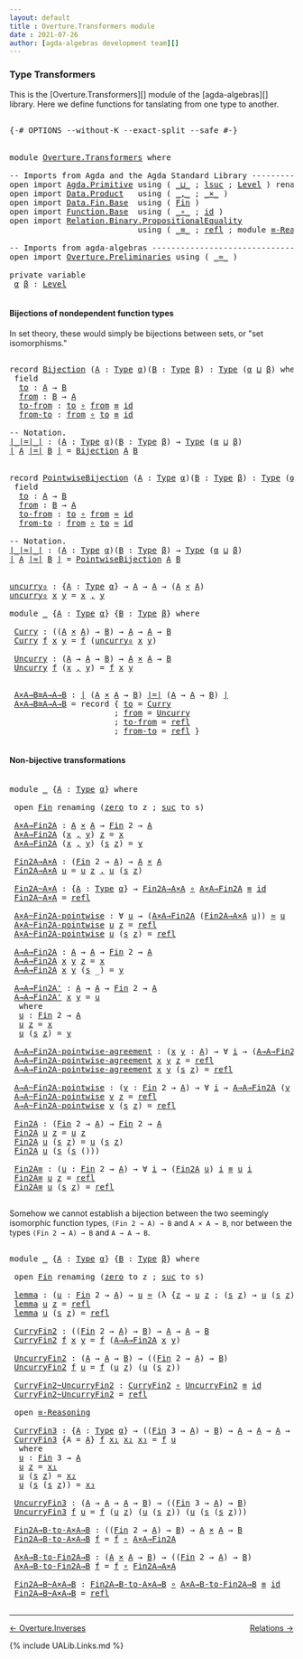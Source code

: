 ```yaml
---
layout: default
title : Overture.Transformers module
date : 2021-07-26
author: [agda-algebras development team][]
---
```


### <a id="type-transformers">Type Transformers</a>

This is the [Overture.Transformers][] module of the [agda-algebras][] library.  Here we define functions for tanslating from one type to another.

<pre class="Agda">

<a id="338" class="Symbol">{-#</a> <a id="342" class="Keyword">OPTIONS</a> <a id="350" class="Pragma">--without-K</a> <a id="362" class="Pragma">--exact-split</a> <a id="376" class="Pragma">--safe</a> <a id="383" class="Symbol">#-}</a>


<a id="389" class="Keyword">module</a> <a id="396" href="Overture.Transformers.html" class="Module">Overture.Transformers</a> <a id="418" class="Keyword">where</a>

<a id="425" class="Comment">-- Imports from Agda and the Agda Standard Library ---------------------------------</a>
<a id="510" class="Keyword">open</a> <a id="515" class="Keyword">import</a> <a id="522" href="Agda.Primitive.html" class="Module">Agda.Primitive</a> <a id="537" class="Keyword">using</a> <a id="543" class="Symbol">(</a> <a id="545" href="Agda.Primitive.html#810" class="Primitive Operator">_⊔_</a> <a id="549" class="Symbol">;</a> <a id="551" href="Agda.Primitive.html#780" class="Primitive">lsuc</a> <a id="556" class="Symbol">;</a> <a id="558" href="Agda.Primitive.html#597" class="Postulate">Level</a> <a id="564" class="Symbol">)</a> <a id="566" class="Keyword">renaming</a> <a id="575" class="Symbol">(</a> <a id="577" href="Agda.Primitive.html#326" class="Primitive">Set</a> <a id="581" class="Symbol">to</a> <a id="584" class="Primitive">Type</a> <a id="589" class="Symbol">)</a>
<a id="591" class="Keyword">open</a> <a id="596" class="Keyword">import</a> <a id="603" href="Data.Product.html" class="Module">Data.Product</a>   <a id="618" class="Keyword">using</a> <a id="624" class="Symbol">(</a> <a id="626" href="Agda.Builtin.Sigma.html#236" class="InductiveConstructor Operator">_,_</a> <a id="630" class="Symbol">;</a> <a id="632" href="Data.Product.html#1167" class="Function Operator">_×_</a> <a id="636" class="Symbol">)</a>
<a id="638" class="Keyword">open</a> <a id="643" class="Keyword">import</a> <a id="650" href="Data.Fin.Base.html" class="Module">Data.Fin.Base</a>  <a id="665" class="Keyword">using</a> <a id="671" class="Symbol">(</a> <a id="673" href="Data.Fin.Base.html#1126" class="Datatype">Fin</a> <a id="677" class="Symbol">)</a>
<a id="679" class="Keyword">open</a> <a id="684" class="Keyword">import</a> <a id="691" href="Function.Base.html" class="Module">Function.Base</a>  <a id="706" class="Keyword">using</a> <a id="712" class="Symbol">(</a> <a id="714" href="Function.Base.html#1031" class="Function Operator">_∘_</a> <a id="718" class="Symbol">;</a> <a id="720" href="Function.Base.html#615" class="Function">id</a> <a id="723" class="Symbol">)</a>
<a id="725" class="Keyword">open</a> <a id="730" class="Keyword">import</a> <a id="737" href="Relation.Binary.PropositionalEquality.html" class="Module">Relation.Binary.PropositionalEquality</a>
                           <a id="802" class="Keyword">using</a> <a id="808" class="Symbol">(</a> <a id="810" href="Agda.Builtin.Equality.html#151" class="Datatype Operator">_≡_</a> <a id="814" class="Symbol">;</a> <a id="816" href="Agda.Builtin.Equality.html#208" class="InductiveConstructor">refl</a> <a id="821" class="Symbol">;</a> <a id="823" class="Keyword">module</a> <a id="830" href="Relation.Binary.PropositionalEquality.Core.html#2708" class="Module">≡-Reasoning</a> <a id="842" class="Symbol">)</a>

<a id="845" class="Comment">-- Imports from agda-algebras ------------------------------------------------------</a>
<a id="930" class="Keyword">open</a> <a id="935" class="Keyword">import</a> <a id="942" href="Overture.Preliminaries.html" class="Module">Overture.Preliminaries</a> <a id="965" class="Keyword">using</a> <a id="971" class="Symbol">(</a> <a id="973" href="Overture.Preliminaries.html#9315" class="Function Operator">_≈_</a> <a id="977" class="Symbol">)</a>

<a id="980" class="Keyword">private</a> <a id="988" class="Keyword">variable</a>
 <a id="998" href="Overture.Transformers.html#998" class="Generalizable">α</a> <a id="1000" href="Overture.Transformers.html#1000" class="Generalizable">β</a> <a id="1002" class="Symbol">:</a> <a id="1004" href="Agda.Primitive.html#597" class="Postulate">Level</a>

</pre>

#### <a id="bijections-of-nondependent-function-types">Bijections of nondependent function types</a>

In set theory, these would simply be bijections between sets, or "set isomorphisms."

<pre class="Agda">

<a id="1225" class="Keyword">record</a> <a id="Bijection"></a><a id="1232" href="Overture.Transformers.html#1232" class="Record">Bijection</a> <a id="1242" class="Symbol">(</a><a id="1243" href="Overture.Transformers.html#1243" class="Bound">A</a> <a id="1245" class="Symbol">:</a> <a id="1247" href="Overture.Transformers.html#584" class="Primitive">Type</a> <a id="1252" href="Overture.Transformers.html#998" class="Generalizable">α</a><a id="1253" class="Symbol">)(</a><a id="1255" href="Overture.Transformers.html#1255" class="Bound">B</a> <a id="1257" class="Symbol">:</a> <a id="1259" href="Overture.Transformers.html#584" class="Primitive">Type</a> <a id="1264" href="Overture.Transformers.html#1000" class="Generalizable">β</a><a id="1265" class="Symbol">)</a> <a id="1267" class="Symbol">:</a> <a id="1269" href="Overture.Transformers.html#584" class="Primitive">Type</a> <a id="1274" class="Symbol">(</a><a id="1275" href="Overture.Transformers.html#1252" class="Bound">α</a> <a id="1277" href="Agda.Primitive.html#810" class="Primitive Operator">⊔</a> <a id="1279" href="Overture.Transformers.html#1264" class="Bound">β</a><a id="1280" class="Symbol">)</a> <a id="1282" class="Keyword">where</a>
 <a id="1289" class="Keyword">field</a>
  <a id="Bijection.to"></a><a id="1297" href="Overture.Transformers.html#1297" class="Field">to</a> <a id="1300" class="Symbol">:</a> <a id="1302" href="Overture.Transformers.html#1243" class="Bound">A</a> <a id="1304" class="Symbol">→</a> <a id="1306" href="Overture.Transformers.html#1255" class="Bound">B</a>
  <a id="Bijection.from"></a><a id="1310" href="Overture.Transformers.html#1310" class="Field">from</a> <a id="1315" class="Symbol">:</a> <a id="1317" href="Overture.Transformers.html#1255" class="Bound">B</a> <a id="1319" class="Symbol">→</a> <a id="1321" href="Overture.Transformers.html#1243" class="Bound">A</a>
  <a id="Bijection.to-from"></a><a id="1325" href="Overture.Transformers.html#1325" class="Field">to-from</a> <a id="1333" class="Symbol">:</a> <a id="1335" href="Overture.Transformers.html#1297" class="Field">to</a> <a id="1338" href="Function.Base.html#1031" class="Function Operator">∘</a> <a id="1340" href="Overture.Transformers.html#1310" class="Field">from</a> <a id="1345" href="Agda.Builtin.Equality.html#151" class="Datatype Operator">≡</a> <a id="1347" href="Function.Base.html#615" class="Function">id</a>
  <a id="Bijection.from-to"></a><a id="1352" href="Overture.Transformers.html#1352" class="Field">from-to</a> <a id="1360" class="Symbol">:</a> <a id="1362" href="Overture.Transformers.html#1310" class="Field">from</a> <a id="1367" href="Function.Base.html#1031" class="Function Operator">∘</a> <a id="1369" href="Overture.Transformers.html#1297" class="Field">to</a> <a id="1372" href="Agda.Builtin.Equality.html#151" class="Datatype Operator">≡</a> <a id="1374" href="Function.Base.html#615" class="Function">id</a>

<a id="1378" class="Comment">-- Notation.</a>
<a id="∣_∣=∣_∣"></a><a id="1391" href="Overture.Transformers.html#1391" class="Function Operator">∣_∣=∣_∣</a> <a id="1399" class="Symbol">:</a> <a id="1401" class="Symbol">(</a><a id="1402" href="Overture.Transformers.html#1402" class="Bound">A</a> <a id="1404" class="Symbol">:</a> <a id="1406" href="Overture.Transformers.html#584" class="Primitive">Type</a> <a id="1411" href="Overture.Transformers.html#998" class="Generalizable">α</a><a id="1412" class="Symbol">)(</a><a id="1414" href="Overture.Transformers.html#1414" class="Bound">B</a> <a id="1416" class="Symbol">:</a> <a id="1418" href="Overture.Transformers.html#584" class="Primitive">Type</a> <a id="1423" href="Overture.Transformers.html#1000" class="Generalizable">β</a><a id="1424" class="Symbol">)</a> <a id="1426" class="Symbol">→</a> <a id="1428" href="Overture.Transformers.html#584" class="Primitive">Type</a> <a id="1433" class="Symbol">(</a><a id="1434" href="Overture.Transformers.html#998" class="Generalizable">α</a> <a id="1436" href="Agda.Primitive.html#810" class="Primitive Operator">⊔</a> <a id="1438" href="Overture.Transformers.html#1000" class="Generalizable">β</a><a id="1439" class="Symbol">)</a>
<a id="1441" href="Overture.Transformers.html#1391" class="Function Operator">∣</a> <a id="1443" href="Overture.Transformers.html#1443" class="Bound">A</a> <a id="1445" href="Overture.Transformers.html#1391" class="Function Operator">∣=∣</a> <a id="1449" href="Overture.Transformers.html#1449" class="Bound">B</a> <a id="1451" href="Overture.Transformers.html#1391" class="Function Operator">∣</a> <a id="1453" class="Symbol">=</a> <a id="1455" href="Overture.Transformers.html#1232" class="Record">Bijection</a> <a id="1465" href="Overture.Transformers.html#1443" class="Bound">A</a> <a id="1467" href="Overture.Transformers.html#1449" class="Bound">B</a>


<a id="1471" class="Keyword">record</a> <a id="PointwiseBijection"></a><a id="1478" href="Overture.Transformers.html#1478" class="Record">PointwiseBijection</a> <a id="1497" class="Symbol">(</a><a id="1498" href="Overture.Transformers.html#1498" class="Bound">A</a> <a id="1500" class="Symbol">:</a> <a id="1502" href="Overture.Transformers.html#584" class="Primitive">Type</a> <a id="1507" href="Overture.Transformers.html#998" class="Generalizable">α</a><a id="1508" class="Symbol">)(</a><a id="1510" href="Overture.Transformers.html#1510" class="Bound">B</a> <a id="1512" class="Symbol">:</a> <a id="1514" href="Overture.Transformers.html#584" class="Primitive">Type</a> <a id="1519" href="Overture.Transformers.html#1000" class="Generalizable">β</a><a id="1520" class="Symbol">)</a> <a id="1522" class="Symbol">:</a> <a id="1524" href="Overture.Transformers.html#584" class="Primitive">Type</a> <a id="1529" class="Symbol">(</a><a id="1530" href="Overture.Transformers.html#1507" class="Bound">α</a> <a id="1532" href="Agda.Primitive.html#810" class="Primitive Operator">⊔</a> <a id="1534" href="Overture.Transformers.html#1519" class="Bound">β</a><a id="1535" class="Symbol">)</a> <a id="1537" class="Keyword">where</a>
 <a id="1544" class="Keyword">field</a>
  <a id="PointwiseBijection.to"></a><a id="1552" href="Overture.Transformers.html#1552" class="Field">to</a> <a id="1555" class="Symbol">:</a> <a id="1557" href="Overture.Transformers.html#1498" class="Bound">A</a> <a id="1559" class="Symbol">→</a> <a id="1561" href="Overture.Transformers.html#1510" class="Bound">B</a>
  <a id="PointwiseBijection.from"></a><a id="1565" href="Overture.Transformers.html#1565" class="Field">from</a> <a id="1570" class="Symbol">:</a> <a id="1572" href="Overture.Transformers.html#1510" class="Bound">B</a> <a id="1574" class="Symbol">→</a> <a id="1576" href="Overture.Transformers.html#1498" class="Bound">A</a>
  <a id="PointwiseBijection.to-from"></a><a id="1580" href="Overture.Transformers.html#1580" class="Field">to-from</a> <a id="1588" class="Symbol">:</a> <a id="1590" href="Overture.Transformers.html#1552" class="Field">to</a> <a id="1593" href="Function.Base.html#1031" class="Function Operator">∘</a> <a id="1595" href="Overture.Transformers.html#1565" class="Field">from</a> <a id="1600" href="Overture.Preliminaries.html#9315" class="Function Operator">≈</a> <a id="1602" href="Function.Base.html#615" class="Function">id</a>
  <a id="PointwiseBijection.from-to"></a><a id="1607" href="Overture.Transformers.html#1607" class="Field">from-to</a> <a id="1615" class="Symbol">:</a> <a id="1617" href="Overture.Transformers.html#1565" class="Field">from</a> <a id="1622" href="Function.Base.html#1031" class="Function Operator">∘</a> <a id="1624" href="Overture.Transformers.html#1552" class="Field">to</a> <a id="1627" href="Overture.Preliminaries.html#9315" class="Function Operator">≈</a> <a id="1629" href="Function.Base.html#615" class="Function">id</a>

<a id="1633" class="Comment">-- Notation.</a>
<a id="∣_∣≈∣_∣"></a><a id="1646" href="Overture.Transformers.html#1646" class="Function Operator">∣_∣≈∣_∣</a> <a id="1654" class="Symbol">:</a> <a id="1656" class="Symbol">(</a><a id="1657" href="Overture.Transformers.html#1657" class="Bound">A</a> <a id="1659" class="Symbol">:</a> <a id="1661" href="Overture.Transformers.html#584" class="Primitive">Type</a> <a id="1666" href="Overture.Transformers.html#998" class="Generalizable">α</a><a id="1667" class="Symbol">)(</a><a id="1669" href="Overture.Transformers.html#1669" class="Bound">B</a> <a id="1671" class="Symbol">:</a> <a id="1673" href="Overture.Transformers.html#584" class="Primitive">Type</a> <a id="1678" href="Overture.Transformers.html#1000" class="Generalizable">β</a><a id="1679" class="Symbol">)</a> <a id="1681" class="Symbol">→</a> <a id="1683" href="Overture.Transformers.html#584" class="Primitive">Type</a> <a id="1688" class="Symbol">(</a><a id="1689" href="Overture.Transformers.html#998" class="Generalizable">α</a> <a id="1691" href="Agda.Primitive.html#810" class="Primitive Operator">⊔</a> <a id="1693" href="Overture.Transformers.html#1000" class="Generalizable">β</a><a id="1694" class="Symbol">)</a>
<a id="1696" href="Overture.Transformers.html#1646" class="Function Operator">∣</a> <a id="1698" href="Overture.Transformers.html#1698" class="Bound">A</a> <a id="1700" href="Overture.Transformers.html#1646" class="Function Operator">∣≈∣</a> <a id="1704" href="Overture.Transformers.html#1704" class="Bound">B</a> <a id="1706" href="Overture.Transformers.html#1646" class="Function Operator">∣</a> <a id="1708" class="Symbol">=</a> <a id="1710" href="Overture.Transformers.html#1478" class="Record">PointwiseBijection</a> <a id="1729" href="Overture.Transformers.html#1698" class="Bound">A</a> <a id="1731" href="Overture.Transformers.html#1704" class="Bound">B</a>


<a id="uncurry₀"></a><a id="1735" href="Overture.Transformers.html#1735" class="Function">uncurry₀</a> <a id="1744" class="Symbol">:</a> <a id="1746" class="Symbol">{</a><a id="1747" href="Overture.Transformers.html#1747" class="Bound">A</a> <a id="1749" class="Symbol">:</a> <a id="1751" href="Overture.Transformers.html#584" class="Primitive">Type</a> <a id="1756" href="Overture.Transformers.html#998" class="Generalizable">α</a><a id="1757" class="Symbol">}</a> <a id="1759" class="Symbol">→</a> <a id="1761" href="Overture.Transformers.html#1747" class="Bound">A</a> <a id="1763" class="Symbol">→</a> <a id="1765" href="Overture.Transformers.html#1747" class="Bound">A</a> <a id="1767" class="Symbol">→</a> <a id="1769" class="Symbol">(</a><a id="1770" href="Overture.Transformers.html#1747" class="Bound">A</a> <a id="1772" href="Data.Product.html#1167" class="Function Operator">×</a> <a id="1774" href="Overture.Transformers.html#1747" class="Bound">A</a><a id="1775" class="Symbol">)</a>
<a id="1777" href="Overture.Transformers.html#1735" class="Function">uncurry₀</a> <a id="1786" href="Overture.Transformers.html#1786" class="Bound">x</a> <a id="1788" href="Overture.Transformers.html#1788" class="Bound">y</a> <a id="1790" class="Symbol">=</a> <a id="1792" href="Overture.Transformers.html#1786" class="Bound">x</a> <a id="1794" href="Agda.Builtin.Sigma.html#236" class="InductiveConstructor Operator">,</a> <a id="1796" href="Overture.Transformers.html#1788" class="Bound">y</a>

<a id="1799" class="Keyword">module</a> <a id="1806" href="Overture.Transformers.html#1806" class="Module">_</a> <a id="1808" class="Symbol">{</a><a id="1809" href="Overture.Transformers.html#1809" class="Bound">A</a> <a id="1811" class="Symbol">:</a> <a id="1813" href="Overture.Transformers.html#584" class="Primitive">Type</a> <a id="1818" href="Overture.Transformers.html#998" class="Generalizable">α</a><a id="1819" class="Symbol">}</a> <a id="1821" class="Symbol">{</a><a id="1822" href="Overture.Transformers.html#1822" class="Bound">B</a> <a id="1824" class="Symbol">:</a> <a id="1826" href="Overture.Transformers.html#584" class="Primitive">Type</a> <a id="1831" href="Overture.Transformers.html#1000" class="Generalizable">β</a><a id="1832" class="Symbol">}</a> <a id="1834" class="Keyword">where</a>

 <a id="1842" href="Overture.Transformers.html#1842" class="Function">Curry</a> <a id="1848" class="Symbol">:</a> <a id="1850" class="Symbol">((</a><a id="1852" href="Overture.Transformers.html#1809" class="Bound">A</a> <a id="1854" href="Data.Product.html#1167" class="Function Operator">×</a> <a id="1856" href="Overture.Transformers.html#1809" class="Bound">A</a><a id="1857" class="Symbol">)</a> <a id="1859" class="Symbol">→</a> <a id="1861" href="Overture.Transformers.html#1822" class="Bound">B</a><a id="1862" class="Symbol">)</a> <a id="1864" class="Symbol">→</a> <a id="1866" href="Overture.Transformers.html#1809" class="Bound">A</a> <a id="1868" class="Symbol">→</a> <a id="1870" href="Overture.Transformers.html#1809" class="Bound">A</a> <a id="1872" class="Symbol">→</a> <a id="1874" href="Overture.Transformers.html#1822" class="Bound">B</a>
 <a id="1877" href="Overture.Transformers.html#1842" class="Function">Curry</a> <a id="1883" href="Overture.Transformers.html#1883" class="Bound">f</a> <a id="1885" href="Overture.Transformers.html#1885" class="Bound">x</a> <a id="1887" href="Overture.Transformers.html#1887" class="Bound">y</a> <a id="1889" class="Symbol">=</a> <a id="1891" href="Overture.Transformers.html#1883" class="Bound">f</a> <a id="1893" class="Symbol">(</a><a id="1894" href="Overture.Transformers.html#1735" class="Function">uncurry₀</a> <a id="1903" href="Overture.Transformers.html#1885" class="Bound">x</a> <a id="1905" href="Overture.Transformers.html#1887" class="Bound">y</a><a id="1906" class="Symbol">)</a>

 <a id="1910" href="Overture.Transformers.html#1910" class="Function">Uncurry</a> <a id="1918" class="Symbol">:</a> <a id="1920" class="Symbol">(</a><a id="1921" href="Overture.Transformers.html#1809" class="Bound">A</a> <a id="1923" class="Symbol">→</a> <a id="1925" href="Overture.Transformers.html#1809" class="Bound">A</a> <a id="1927" class="Symbol">→</a> <a id="1929" href="Overture.Transformers.html#1822" class="Bound">B</a><a id="1930" class="Symbol">)</a> <a id="1932" class="Symbol">→</a> <a id="1934" href="Overture.Transformers.html#1809" class="Bound">A</a> <a id="1936" href="Data.Product.html#1167" class="Function Operator">×</a> <a id="1938" href="Overture.Transformers.html#1809" class="Bound">A</a> <a id="1940" class="Symbol">→</a> <a id="1942" href="Overture.Transformers.html#1822" class="Bound">B</a>
 <a id="1945" href="Overture.Transformers.html#1910" class="Function">Uncurry</a> <a id="1953" href="Overture.Transformers.html#1953" class="Bound">f</a> <a id="1955" class="Symbol">(</a><a id="1956" href="Overture.Transformers.html#1956" class="Bound">x</a> <a id="1958" href="Agda.Builtin.Sigma.html#236" class="InductiveConstructor Operator">,</a> <a id="1960" href="Overture.Transformers.html#1960" class="Bound">y</a><a id="1961" class="Symbol">)</a> <a id="1963" class="Symbol">=</a> <a id="1965" href="Overture.Transformers.html#1953" class="Bound">f</a> <a id="1967" href="Overture.Transformers.html#1956" class="Bound">x</a> <a id="1969" href="Overture.Transformers.html#1960" class="Bound">y</a>


 <a id="1974" href="Overture.Transformers.html#1974" class="Function">A×A→B≅A→A→B</a> <a id="1986" class="Symbol">:</a> <a id="1988" href="Overture.Transformers.html#1391" class="Function Operator">∣</a> <a id="1990" class="Symbol">(</a><a id="1991" href="Overture.Transformers.html#1809" class="Bound">A</a> <a id="1993" href="Data.Product.html#1167" class="Function Operator">×</a> <a id="1995" href="Overture.Transformers.html#1809" class="Bound">A</a> <a id="1997" class="Symbol">→</a> <a id="1999" href="Overture.Transformers.html#1822" class="Bound">B</a><a id="2000" class="Symbol">)</a> <a id="2002" href="Overture.Transformers.html#1391" class="Function Operator">∣=∣</a> <a id="2006" class="Symbol">(</a><a id="2007" href="Overture.Transformers.html#1809" class="Bound">A</a> <a id="2009" class="Symbol">→</a> <a id="2011" href="Overture.Transformers.html#1809" class="Bound">A</a> <a id="2013" class="Symbol">→</a> <a id="2015" href="Overture.Transformers.html#1822" class="Bound">B</a><a id="2016" class="Symbol">)</a> <a id="2018" href="Overture.Transformers.html#1391" class="Function Operator">∣</a>
 <a id="2021" href="Overture.Transformers.html#1974" class="Function">A×A→B≅A→A→B</a> <a id="2033" class="Symbol">=</a> <a id="2035" class="Keyword">record</a> <a id="2042" class="Symbol">{</a> <a id="2044" href="Overture.Transformers.html#1297" class="Field">to</a> <a id="2047" class="Symbol">=</a> <a id="2049" href="Overture.Transformers.html#1842" class="Function">Curry</a>
                      <a id="2077" class="Symbol">;</a> <a id="2079" href="Overture.Transformers.html#1310" class="Field">from</a> <a id="2084" class="Symbol">=</a> <a id="2086" href="Overture.Transformers.html#1910" class="Function">Uncurry</a>
                      <a id="2116" class="Symbol">;</a> <a id="2118" href="Overture.Transformers.html#1325" class="Field">to-from</a> <a id="2126" class="Symbol">=</a> <a id="2128" href="Agda.Builtin.Equality.html#208" class="InductiveConstructor">refl</a>
                      <a id="2155" class="Symbol">;</a> <a id="2157" href="Overture.Transformers.html#1352" class="Field">from-to</a> <a id="2165" class="Symbol">=</a> <a id="2167" href="Agda.Builtin.Equality.html#208" class="InductiveConstructor">refl</a> <a id="2172" class="Symbol">}</a>

</pre>

#### <a id="non-bijective-transformations">Non-bijective transformations</a>

<pre class="Agda">

<a id="2279" class="Keyword">module</a> <a id="2286" href="Overture.Transformers.html#2286" class="Module">_</a> <a id="2288" class="Symbol">{</a><a id="2289" href="Overture.Transformers.html#2289" class="Bound">A</a> <a id="2291" class="Symbol">:</a> <a id="2293" href="Overture.Transformers.html#584" class="Primitive">Type</a> <a id="2298" href="Overture.Transformers.html#998" class="Generalizable">α</a><a id="2299" class="Symbol">}</a> <a id="2301" class="Keyword">where</a>

 <a id="2309" class="Keyword">open</a> <a id="2314" href="Data.Fin.Base.html#1126" class="Module">Fin</a> <a id="2318" class="Keyword">renaming</a> <a id="2327" class="Symbol">(</a><a id="2328" href="Data.Fin.Base.html#1148" class="InductiveConstructor">zero</a> <a id="2333" class="Symbol">to</a> <a id="2336" class="InductiveConstructor">z</a> <a id="2338" class="Symbol">;</a> <a id="2340" href="Data.Fin.Base.html#1179" class="InductiveConstructor">suc</a> <a id="2344" class="Symbol">to</a> <a id="2347" class="InductiveConstructor">s</a><a id="2348" class="Symbol">)</a>

 <a id="2352" href="Overture.Transformers.html#2352" class="Function">A×A→Fin2A</a> <a id="2362" class="Symbol">:</a> <a id="2364" href="Overture.Transformers.html#2289" class="Bound">A</a> <a id="2366" href="Data.Product.html#1167" class="Function Operator">×</a> <a id="2368" href="Overture.Transformers.html#2289" class="Bound">A</a> <a id="2370" class="Symbol">→</a> <a id="2372" href="Data.Fin.Base.html#1126" class="Datatype">Fin</a> <a id="2376" class="Number">2</a> <a id="2378" class="Symbol">→</a> <a id="2380" href="Overture.Transformers.html#2289" class="Bound">A</a>
 <a id="2383" href="Overture.Transformers.html#2352" class="Function">A×A→Fin2A</a> <a id="2393" class="Symbol">(</a><a id="2394" href="Overture.Transformers.html#2394" class="Bound">x</a> <a id="2396" href="Agda.Builtin.Sigma.html#236" class="InductiveConstructor Operator">,</a> <a id="2398" href="Overture.Transformers.html#2398" class="Bound">y</a><a id="2399" class="Symbol">)</a> <a id="2401" href="Overture.Transformers.html#2336" class="InductiveConstructor">z</a> <a id="2403" class="Symbol">=</a> <a id="2405" href="Overture.Transformers.html#2394" class="Bound">x</a>
 <a id="2408" href="Overture.Transformers.html#2352" class="Function">A×A→Fin2A</a> <a id="2418" class="Symbol">(</a><a id="2419" href="Overture.Transformers.html#2419" class="Bound">x</a> <a id="2421" href="Agda.Builtin.Sigma.html#236" class="InductiveConstructor Operator">,</a> <a id="2423" href="Overture.Transformers.html#2423" class="Bound">y</a><a id="2424" class="Symbol">)</a> <a id="2426" class="Symbol">(</a><a id="2427" href="Overture.Transformers.html#2347" class="InductiveConstructor">s</a> <a id="2429" href="Overture.Transformers.html#2336" class="InductiveConstructor">z</a><a id="2430" class="Symbol">)</a> <a id="2432" class="Symbol">=</a> <a id="2434" href="Overture.Transformers.html#2423" class="Bound">y</a>

 <a id="2438" href="Overture.Transformers.html#2438" class="Function">Fin2A→A×A</a> <a id="2448" class="Symbol">:</a> <a id="2450" class="Symbol">(</a><a id="2451" href="Data.Fin.Base.html#1126" class="Datatype">Fin</a> <a id="2455" class="Number">2</a> <a id="2457" class="Symbol">→</a> <a id="2459" href="Overture.Transformers.html#2289" class="Bound">A</a><a id="2460" class="Symbol">)</a> <a id="2462" class="Symbol">→</a> <a id="2464" href="Overture.Transformers.html#2289" class="Bound">A</a> <a id="2466" href="Data.Product.html#1167" class="Function Operator">×</a> <a id="2468" href="Overture.Transformers.html#2289" class="Bound">A</a>
 <a id="2471" href="Overture.Transformers.html#2438" class="Function">Fin2A→A×A</a> <a id="2481" href="Overture.Transformers.html#2481" class="Bound">u</a> <a id="2483" class="Symbol">=</a> <a id="2485" href="Overture.Transformers.html#2481" class="Bound">u</a> <a id="2487" href="Overture.Transformers.html#2336" class="InductiveConstructor">z</a> <a id="2489" href="Agda.Builtin.Sigma.html#236" class="InductiveConstructor Operator">,</a> <a id="2491" href="Overture.Transformers.html#2481" class="Bound">u</a> <a id="2493" class="Symbol">(</a><a id="2494" href="Overture.Transformers.html#2347" class="InductiveConstructor">s</a> <a id="2496" href="Overture.Transformers.html#2336" class="InductiveConstructor">z</a><a id="2497" class="Symbol">)</a>

 <a id="2501" href="Overture.Transformers.html#2501" class="Function">Fin2A~A×A</a> <a id="2511" class="Symbol">:</a> <a id="2513" class="Symbol">{</a><a id="2514" href="Overture.Transformers.html#2514" class="Bound">A</a> <a id="2516" class="Symbol">:</a> <a id="2518" href="Overture.Transformers.html#584" class="Primitive">Type</a> <a id="2523" href="Overture.Transformers.html#2298" class="Bound">α</a><a id="2524" class="Symbol">}</a> <a id="2526" class="Symbol">→</a> <a id="2528" href="Overture.Transformers.html#2438" class="Function">Fin2A→A×A</a> <a id="2538" href="Function.Base.html#1031" class="Function Operator">∘</a> <a id="2540" href="Overture.Transformers.html#2352" class="Function">A×A→Fin2A</a> <a id="2550" href="Agda.Builtin.Equality.html#151" class="Datatype Operator">≡</a> <a id="2552" href="Function.Base.html#615" class="Function">id</a>
 <a id="2556" href="Overture.Transformers.html#2501" class="Function">Fin2A~A×A</a> <a id="2566" class="Symbol">=</a> <a id="2568" href="Agda.Builtin.Equality.html#208" class="InductiveConstructor">refl</a>

 <a id="2575" href="Overture.Transformers.html#2575" class="Function">A×A~Fin2A-pointwise</a> <a id="2595" class="Symbol">:</a> <a id="2597" class="Symbol">∀</a> <a id="2599" href="Overture.Transformers.html#2599" class="Bound">u</a> <a id="2601" class="Symbol">→</a> <a id="2603" class="Symbol">(</a><a id="2604" href="Overture.Transformers.html#2352" class="Function">A×A→Fin2A</a> <a id="2614" class="Symbol">(</a><a id="2615" href="Overture.Transformers.html#2438" class="Function">Fin2A→A×A</a> <a id="2625" href="Overture.Transformers.html#2599" class="Bound">u</a><a id="2626" class="Symbol">))</a> <a id="2629" href="Overture.Preliminaries.html#9315" class="Function Operator">≈</a> <a id="2631" href="Overture.Transformers.html#2599" class="Bound">u</a>
 <a id="2634" href="Overture.Transformers.html#2575" class="Function">A×A~Fin2A-pointwise</a> <a id="2654" href="Overture.Transformers.html#2654" class="Bound">u</a> <a id="2656" href="Overture.Transformers.html#2336" class="InductiveConstructor">z</a> <a id="2658" class="Symbol">=</a> <a id="2660" href="Agda.Builtin.Equality.html#208" class="InductiveConstructor">refl</a>
 <a id="2666" href="Overture.Transformers.html#2575" class="Function">A×A~Fin2A-pointwise</a> <a id="2686" href="Overture.Transformers.html#2686" class="Bound">u</a> <a id="2688" class="Symbol">(</a><a id="2689" href="Overture.Transformers.html#2347" class="InductiveConstructor">s</a> <a id="2691" href="Overture.Transformers.html#2336" class="InductiveConstructor">z</a><a id="2692" class="Symbol">)</a> <a id="2694" class="Symbol">=</a> <a id="2696" href="Agda.Builtin.Equality.html#208" class="InductiveConstructor">refl</a>

 <a id="2703" href="Overture.Transformers.html#2703" class="Function">A→A→Fin2A</a> <a id="2713" class="Symbol">:</a> <a id="2715" href="Overture.Transformers.html#2289" class="Bound">A</a> <a id="2717" class="Symbol">→</a> <a id="2719" href="Overture.Transformers.html#2289" class="Bound">A</a> <a id="2721" class="Symbol">→</a> <a id="2723" href="Data.Fin.Base.html#1126" class="Datatype">Fin</a> <a id="2727" class="Number">2</a> <a id="2729" class="Symbol">→</a> <a id="2731" href="Overture.Transformers.html#2289" class="Bound">A</a>
 <a id="2734" href="Overture.Transformers.html#2703" class="Function">A→A→Fin2A</a> <a id="2744" href="Overture.Transformers.html#2744" class="Bound">x</a> <a id="2746" href="Overture.Transformers.html#2746" class="Bound">y</a> <a id="2748" href="Overture.Transformers.html#2336" class="InductiveConstructor">z</a> <a id="2750" class="Symbol">=</a> <a id="2752" href="Overture.Transformers.html#2744" class="Bound">x</a>
 <a id="2755" href="Overture.Transformers.html#2703" class="Function">A→A→Fin2A</a> <a id="2765" href="Overture.Transformers.html#2765" class="Bound">x</a> <a id="2767" href="Overture.Transformers.html#2767" class="Bound">y</a> <a id="2769" class="Symbol">(</a><a id="2770" href="Overture.Transformers.html#2347" class="InductiveConstructor">s</a> <a id="2772" class="Symbol">_)</a> <a id="2775" class="Symbol">=</a> <a id="2777" href="Overture.Transformers.html#2767" class="Bound">y</a>

 <a id="2781" href="Overture.Transformers.html#2781" class="Function">A→A→Fin2A&#39;</a> <a id="2792" class="Symbol">:</a> <a id="2794" href="Overture.Transformers.html#2289" class="Bound">A</a> <a id="2796" class="Symbol">→</a> <a id="2798" href="Overture.Transformers.html#2289" class="Bound">A</a> <a id="2800" class="Symbol">→</a> <a id="2802" href="Data.Fin.Base.html#1126" class="Datatype">Fin</a> <a id="2806" class="Number">2</a> <a id="2808" class="Symbol">→</a> <a id="2810" href="Overture.Transformers.html#2289" class="Bound">A</a>
 <a id="2813" href="Overture.Transformers.html#2781" class="Function">A→A→Fin2A&#39;</a> <a id="2824" href="Overture.Transformers.html#2824" class="Bound">x</a> <a id="2826" href="Overture.Transformers.html#2826" class="Bound">y</a> <a id="2828" class="Symbol">=</a> <a id="2830" href="Overture.Transformers.html#2842" class="Function">u</a>
  <a id="2834" class="Keyword">where</a>
  <a id="2842" href="Overture.Transformers.html#2842" class="Function">u</a> <a id="2844" class="Symbol">:</a> <a id="2846" href="Data.Fin.Base.html#1126" class="Datatype">Fin</a> <a id="2850" class="Number">2</a> <a id="2852" class="Symbol">→</a> <a id="2854" href="Overture.Transformers.html#2289" class="Bound">A</a>
  <a id="2858" href="Overture.Transformers.html#2842" class="Function">u</a> <a id="2860" href="Overture.Transformers.html#2336" class="InductiveConstructor">z</a> <a id="2862" class="Symbol">=</a> <a id="2864" href="Overture.Transformers.html#2824" class="Bound">x</a>
  <a id="2868" href="Overture.Transformers.html#2842" class="Function">u</a> <a id="2870" class="Symbol">(</a><a id="2871" href="Overture.Transformers.html#2347" class="InductiveConstructor">s</a> <a id="2873" href="Overture.Transformers.html#2336" class="InductiveConstructor">z</a><a id="2874" class="Symbol">)</a> <a id="2876" class="Symbol">=</a> <a id="2878" href="Overture.Transformers.html#2826" class="Bound">y</a>

 <a id="2882" href="Overture.Transformers.html#2882" class="Function">A→A→Fin2A-pointwise-agreement</a> <a id="2912" class="Symbol">:</a> <a id="2914" class="Symbol">(</a><a id="2915" href="Overture.Transformers.html#2915" class="Bound">x</a> <a id="2917" href="Overture.Transformers.html#2917" class="Bound">y</a> <a id="2919" class="Symbol">:</a> <a id="2921" href="Overture.Transformers.html#2289" class="Bound">A</a><a id="2922" class="Symbol">)</a> <a id="2924" class="Symbol">→</a> <a id="2926" class="Symbol">∀</a> <a id="2928" href="Overture.Transformers.html#2928" class="Bound">i</a> <a id="2930" class="Symbol">→</a> <a id="2932" class="Symbol">(</a><a id="2933" href="Overture.Transformers.html#2703" class="Function">A→A→Fin2A</a> <a id="2943" href="Overture.Transformers.html#2915" class="Bound">x</a> <a id="2945" href="Overture.Transformers.html#2917" class="Bound">y</a><a id="2946" class="Symbol">)</a> <a id="2948" href="Overture.Transformers.html#2928" class="Bound">i</a> <a id="2950" href="Agda.Builtin.Equality.html#151" class="Datatype Operator">≡</a> <a id="2952" class="Symbol">(</a><a id="2953" href="Overture.Transformers.html#2781" class="Function">A→A→Fin2A&#39;</a> <a id="2964" href="Overture.Transformers.html#2915" class="Bound">x</a> <a id="2966" href="Overture.Transformers.html#2917" class="Bound">y</a><a id="2967" class="Symbol">)</a> <a id="2969" href="Overture.Transformers.html#2928" class="Bound">i</a>
 <a id="2972" href="Overture.Transformers.html#2882" class="Function">A→A→Fin2A-pointwise-agreement</a> <a id="3002" href="Overture.Transformers.html#3002" class="Bound">x</a> <a id="3004" href="Overture.Transformers.html#3004" class="Bound">y</a> <a id="3006" href="Overture.Transformers.html#2336" class="InductiveConstructor">z</a> <a id="3008" class="Symbol">=</a> <a id="3010" href="Agda.Builtin.Equality.html#208" class="InductiveConstructor">refl</a>
 <a id="3016" href="Overture.Transformers.html#2882" class="Function">A→A→Fin2A-pointwise-agreement</a> <a id="3046" href="Overture.Transformers.html#3046" class="Bound">x</a> <a id="3048" href="Overture.Transformers.html#3048" class="Bound">y</a> <a id="3050" class="Symbol">(</a><a id="3051" href="Overture.Transformers.html#2347" class="InductiveConstructor">s</a> <a id="3053" href="Overture.Transformers.html#2336" class="InductiveConstructor">z</a><a id="3054" class="Symbol">)</a> <a id="3056" class="Symbol">=</a> <a id="3058" href="Agda.Builtin.Equality.html#208" class="InductiveConstructor">refl</a>

 <a id="3065" href="Overture.Transformers.html#3065" class="Function">A→A~Fin2A-pointwise</a> <a id="3085" class="Symbol">:</a> <a id="3087" class="Symbol">(</a><a id="3088" href="Overture.Transformers.html#3088" class="Bound">v</a> <a id="3090" class="Symbol">:</a> <a id="3092" href="Data.Fin.Base.html#1126" class="Datatype">Fin</a> <a id="3096" class="Number">2</a> <a id="3098" class="Symbol">→</a> <a id="3100" href="Overture.Transformers.html#2289" class="Bound">A</a><a id="3101" class="Symbol">)</a> <a id="3103" class="Symbol">→</a> <a id="3105" class="Symbol">∀</a> <a id="3107" href="Overture.Transformers.html#3107" class="Bound">i</a> <a id="3109" class="Symbol">→</a> <a id="3111" href="Overture.Transformers.html#2703" class="Function">A→A→Fin2A</a> <a id="3121" class="Symbol">(</a><a id="3122" href="Overture.Transformers.html#3088" class="Bound">v</a> <a id="3124" href="Overture.Transformers.html#2336" class="InductiveConstructor">z</a><a id="3125" class="Symbol">)</a> <a id="3127" class="Symbol">(</a><a id="3128" href="Overture.Transformers.html#3088" class="Bound">v</a> <a id="3130" class="Symbol">(</a><a id="3131" href="Overture.Transformers.html#2347" class="InductiveConstructor">s</a> <a id="3133" href="Overture.Transformers.html#2336" class="InductiveConstructor">z</a><a id="3134" class="Symbol">))</a> <a id="3137" href="Overture.Transformers.html#3107" class="Bound">i</a> <a id="3139" href="Agda.Builtin.Equality.html#151" class="Datatype Operator">≡</a> <a id="3141" href="Overture.Transformers.html#3088" class="Bound">v</a> <a id="3143" href="Overture.Transformers.html#3107" class="Bound">i</a>
 <a id="3146" href="Overture.Transformers.html#3065" class="Function">A→A~Fin2A-pointwise</a> <a id="3166" href="Overture.Transformers.html#3166" class="Bound">v</a> <a id="3168" href="Overture.Transformers.html#2336" class="InductiveConstructor">z</a> <a id="3170" class="Symbol">=</a> <a id="3172" href="Agda.Builtin.Equality.html#208" class="InductiveConstructor">refl</a>
 <a id="3178" href="Overture.Transformers.html#3065" class="Function">A→A~Fin2A-pointwise</a> <a id="3198" href="Overture.Transformers.html#3198" class="Bound">v</a> <a id="3200" class="Symbol">(</a><a id="3201" href="Overture.Transformers.html#2347" class="InductiveConstructor">s</a> <a id="3203" href="Overture.Transformers.html#2336" class="InductiveConstructor">z</a><a id="3204" class="Symbol">)</a> <a id="3206" class="Symbol">=</a> <a id="3208" href="Agda.Builtin.Equality.html#208" class="InductiveConstructor">refl</a>

 <a id="3215" href="Overture.Transformers.html#3215" class="Function">Fin2A</a> <a id="3221" class="Symbol">:</a> <a id="3223" class="Symbol">(</a><a id="3224" href="Data.Fin.Base.html#1126" class="Datatype">Fin</a> <a id="3228" class="Number">2</a> <a id="3230" class="Symbol">→</a> <a id="3232" href="Overture.Transformers.html#2289" class="Bound">A</a><a id="3233" class="Symbol">)</a> <a id="3235" class="Symbol">→</a> <a id="3237" href="Data.Fin.Base.html#1126" class="Datatype">Fin</a> <a id="3241" class="Number">2</a> <a id="3243" class="Symbol">→</a> <a id="3245" href="Overture.Transformers.html#2289" class="Bound">A</a>
 <a id="3248" href="Overture.Transformers.html#3215" class="Function">Fin2A</a> <a id="3254" href="Overture.Transformers.html#3254" class="Bound">u</a> <a id="3256" href="Overture.Transformers.html#2336" class="InductiveConstructor">z</a> <a id="3258" class="Symbol">=</a> <a id="3260" href="Overture.Transformers.html#3254" class="Bound">u</a> <a id="3262" href="Overture.Transformers.html#2336" class="InductiveConstructor">z</a>
 <a id="3265" href="Overture.Transformers.html#3215" class="Function">Fin2A</a> <a id="3271" href="Overture.Transformers.html#3271" class="Bound">u</a> <a id="3273" class="Symbol">(</a><a id="3274" href="Overture.Transformers.html#2347" class="InductiveConstructor">s</a> <a id="3276" href="Overture.Transformers.html#2336" class="InductiveConstructor">z</a><a id="3277" class="Symbol">)</a> <a id="3279" class="Symbol">=</a> <a id="3281" href="Overture.Transformers.html#3271" class="Bound">u</a> <a id="3283" class="Symbol">(</a><a id="3284" href="Overture.Transformers.html#2347" class="InductiveConstructor">s</a> <a id="3286" href="Overture.Transformers.html#2336" class="InductiveConstructor">z</a><a id="3287" class="Symbol">)</a>
 <a id="3290" href="Overture.Transformers.html#3215" class="Function">Fin2A</a> <a id="3296" href="Overture.Transformers.html#3296" class="Bound">u</a> <a id="3298" class="Symbol">(</a><a id="3299" href="Overture.Transformers.html#2347" class="InductiveConstructor">s</a> <a id="3301" class="Symbol">(</a><a id="3302" href="Overture.Transformers.html#2347" class="InductiveConstructor">s</a> <a id="3304" class="Symbol">()))</a>

 <a id="3311" href="Overture.Transformers.html#3311" class="Function">Fin2A≡</a> <a id="3318" class="Symbol">:</a> <a id="3320" class="Symbol">(</a><a id="3321" href="Overture.Transformers.html#3321" class="Bound">u</a> <a id="3323" class="Symbol">:</a> <a id="3325" href="Data.Fin.Base.html#1126" class="Datatype">Fin</a> <a id="3329" class="Number">2</a> <a id="3331" class="Symbol">→</a> <a id="3333" href="Overture.Transformers.html#2289" class="Bound">A</a><a id="3334" class="Symbol">)</a> <a id="3336" class="Symbol">→</a> <a id="3338" class="Symbol">∀</a> <a id="3340" href="Overture.Transformers.html#3340" class="Bound">i</a> <a id="3342" class="Symbol">→</a> <a id="3344" class="Symbol">(</a><a id="3345" href="Overture.Transformers.html#3215" class="Function">Fin2A</a> <a id="3351" href="Overture.Transformers.html#3321" class="Bound">u</a><a id="3352" class="Symbol">)</a> <a id="3354" href="Overture.Transformers.html#3340" class="Bound">i</a> <a id="3356" href="Agda.Builtin.Equality.html#151" class="Datatype Operator">≡</a> <a id="3358" href="Overture.Transformers.html#3321" class="Bound">u</a> <a id="3360" href="Overture.Transformers.html#3340" class="Bound">i</a>
 <a id="3363" href="Overture.Transformers.html#3311" class="Function">Fin2A≡</a> <a id="3370" href="Overture.Transformers.html#3370" class="Bound">u</a> <a id="3372" href="Overture.Transformers.html#2336" class="InductiveConstructor">z</a> <a id="3374" class="Symbol">=</a> <a id="3376" href="Agda.Builtin.Equality.html#208" class="InductiveConstructor">refl</a>
 <a id="3382" href="Overture.Transformers.html#3311" class="Function">Fin2A≡</a> <a id="3389" href="Overture.Transformers.html#3389" class="Bound">u</a> <a id="3391" class="Symbol">(</a><a id="3392" href="Overture.Transformers.html#2347" class="InductiveConstructor">s</a> <a id="3394" href="Overture.Transformers.html#2336" class="InductiveConstructor">z</a><a id="3395" class="Symbol">)</a> <a id="3397" class="Symbol">=</a> <a id="3399" href="Agda.Builtin.Equality.html#208" class="InductiveConstructor">refl</a>

</pre>

Somehow we cannot establish a bijection between the two seemingly isomorphic
function types, `(Fin 2 → A) → B` and `A × A → B`, nor between the types
`(Fin 2 → A) → B` and `A → A → B`.

<pre class="Agda">

<a id="3617" class="Keyword">module</a> <a id="3624" href="Overture.Transformers.html#3624" class="Module">_</a> <a id="3626" class="Symbol">{</a><a id="3627" href="Overture.Transformers.html#3627" class="Bound">A</a> <a id="3629" class="Symbol">:</a> <a id="3631" href="Overture.Transformers.html#584" class="Primitive">Type</a> <a id="3636" href="Overture.Transformers.html#998" class="Generalizable">α</a><a id="3637" class="Symbol">}</a> <a id="3639" class="Symbol">{</a><a id="3640" href="Overture.Transformers.html#3640" class="Bound">B</a> <a id="3642" class="Symbol">:</a> <a id="3644" href="Overture.Transformers.html#584" class="Primitive">Type</a> <a id="3649" href="Overture.Transformers.html#1000" class="Generalizable">β</a><a id="3650" class="Symbol">}</a> <a id="3652" class="Keyword">where</a>

 <a id="3660" class="Keyword">open</a> <a id="3665" href="Data.Fin.Base.html#1126" class="Module">Fin</a> <a id="3669" class="Keyword">renaming</a> <a id="3678" class="Symbol">(</a><a id="3679" href="Data.Fin.Base.html#1148" class="InductiveConstructor">zero</a> <a id="3684" class="Symbol">to</a> <a id="3687" class="InductiveConstructor">z</a> <a id="3689" class="Symbol">;</a> <a id="3691" href="Data.Fin.Base.html#1179" class="InductiveConstructor">suc</a> <a id="3695" class="Symbol">to</a> <a id="3698" class="InductiveConstructor">s</a><a id="3699" class="Symbol">)</a>

 <a id="3703" href="Overture.Transformers.html#3703" class="Function">lemma</a> <a id="3709" class="Symbol">:</a> <a id="3711" class="Symbol">(</a><a id="3712" href="Overture.Transformers.html#3712" class="Bound">u</a> <a id="3714" class="Symbol">:</a> <a id="3716" href="Data.Fin.Base.html#1126" class="Datatype">Fin</a> <a id="3720" class="Number">2</a> <a id="3722" class="Symbol">→</a> <a id="3724" href="Overture.Transformers.html#3627" class="Bound">A</a><a id="3725" class="Symbol">)</a> <a id="3727" class="Symbol">→</a> <a id="3729" href="Overture.Transformers.html#3712" class="Bound">u</a> <a id="3731" href="Overture.Preliminaries.html#9315" class="Function Operator">≈</a> <a id="3733" class="Symbol">(λ</a> <a id="3736" class="Symbol">{</a><a id="3737" href="Overture.Transformers.html#3687" class="InductiveConstructor">z</a> <a id="3739" class="Symbol">→</a> <a id="3741" href="Overture.Transformers.html#3712" class="Bound">u</a> <a id="3743" href="Overture.Transformers.html#3687" class="InductiveConstructor">z</a> <a id="3745" class="Symbol">;</a> <a id="3747" class="Symbol">(</a><a id="3748" href="Overture.Transformers.html#3698" class="InductiveConstructor">s</a> <a id="3750" href="Overture.Transformers.html#3687" class="InductiveConstructor">z</a><a id="3751" class="Symbol">)</a> <a id="3753" class="Symbol">→</a> <a id="3755" href="Overture.Transformers.html#3712" class="Bound">u</a> <a id="3757" class="Symbol">(</a><a id="3758" href="Overture.Transformers.html#3698" class="InductiveConstructor">s</a> <a id="3760" href="Overture.Transformers.html#3687" class="InductiveConstructor">z</a><a id="3761" class="Symbol">)})</a>
 <a id="3766" href="Overture.Transformers.html#3703" class="Function">lemma</a> <a id="3772" href="Overture.Transformers.html#3772" class="Bound">u</a> <a id="3774" href="Overture.Transformers.html#3687" class="InductiveConstructor">z</a> <a id="3776" class="Symbol">=</a> <a id="3778" href="Agda.Builtin.Equality.html#208" class="InductiveConstructor">refl</a>
 <a id="3784" href="Overture.Transformers.html#3703" class="Function">lemma</a> <a id="3790" href="Overture.Transformers.html#3790" class="Bound">u</a> <a id="3792" class="Symbol">(</a><a id="3793" href="Overture.Transformers.html#3698" class="InductiveConstructor">s</a> <a id="3795" href="Overture.Transformers.html#3687" class="InductiveConstructor">z</a><a id="3796" class="Symbol">)</a> <a id="3798" class="Symbol">=</a> <a id="3800" href="Agda.Builtin.Equality.html#208" class="InductiveConstructor">refl</a>

 <a id="3807" href="Overture.Transformers.html#3807" class="Function">CurryFin2</a> <a id="3817" class="Symbol">:</a> <a id="3819" class="Symbol">((</a><a id="3821" href="Data.Fin.Base.html#1126" class="Datatype">Fin</a> <a id="3825" class="Number">2</a> <a id="3827" class="Symbol">→</a> <a id="3829" href="Overture.Transformers.html#3627" class="Bound">A</a><a id="3830" class="Symbol">)</a> <a id="3832" class="Symbol">→</a> <a id="3834" href="Overture.Transformers.html#3640" class="Bound">B</a><a id="3835" class="Symbol">)</a> <a id="3837" class="Symbol">→</a> <a id="3839" href="Overture.Transformers.html#3627" class="Bound">A</a> <a id="3841" class="Symbol">→</a> <a id="3843" href="Overture.Transformers.html#3627" class="Bound">A</a> <a id="3845" class="Symbol">→</a> <a id="3847" href="Overture.Transformers.html#3640" class="Bound">B</a>
 <a id="3850" href="Overture.Transformers.html#3807" class="Function">CurryFin2</a> <a id="3860" href="Overture.Transformers.html#3860" class="Bound">f</a> <a id="3862" href="Overture.Transformers.html#3862" class="Bound">x</a> <a id="3864" href="Overture.Transformers.html#3864" class="Bound">y</a> <a id="3866" class="Symbol">=</a> <a id="3868" href="Overture.Transformers.html#3860" class="Bound">f</a> <a id="3870" class="Symbol">(</a><a id="3871" href="Overture.Transformers.html#2703" class="Function">A→A→Fin2A</a> <a id="3881" href="Overture.Transformers.html#3862" class="Bound">x</a> <a id="3883" href="Overture.Transformers.html#3864" class="Bound">y</a><a id="3884" class="Symbol">)</a>

 <a id="3888" href="Overture.Transformers.html#3888" class="Function">UncurryFin2</a> <a id="3900" class="Symbol">:</a> <a id="3902" class="Symbol">(</a><a id="3903" href="Overture.Transformers.html#3627" class="Bound">A</a> <a id="3905" class="Symbol">→</a> <a id="3907" href="Overture.Transformers.html#3627" class="Bound">A</a> <a id="3909" class="Symbol">→</a> <a id="3911" href="Overture.Transformers.html#3640" class="Bound">B</a><a id="3912" class="Symbol">)</a> <a id="3914" class="Symbol">→</a> <a id="3916" class="Symbol">((</a><a id="3918" href="Data.Fin.Base.html#1126" class="Datatype">Fin</a> <a id="3922" class="Number">2</a> <a id="3924" class="Symbol">→</a> <a id="3926" href="Overture.Transformers.html#3627" class="Bound">A</a><a id="3927" class="Symbol">)</a> <a id="3929" class="Symbol">→</a> <a id="3931" href="Overture.Transformers.html#3640" class="Bound">B</a><a id="3932" class="Symbol">)</a>
 <a id="3935" href="Overture.Transformers.html#3888" class="Function">UncurryFin2</a> <a id="3947" href="Overture.Transformers.html#3947" class="Bound">f</a> <a id="3949" href="Overture.Transformers.html#3949" class="Bound">u</a> <a id="3951" class="Symbol">=</a> <a id="3953" href="Overture.Transformers.html#3947" class="Bound">f</a> <a id="3955" class="Symbol">(</a><a id="3956" href="Overture.Transformers.html#3949" class="Bound">u</a> <a id="3958" href="Overture.Transformers.html#3687" class="InductiveConstructor">z</a><a id="3959" class="Symbol">)</a> <a id="3961" class="Symbol">(</a><a id="3962" href="Overture.Transformers.html#3949" class="Bound">u</a> <a id="3964" class="Symbol">(</a><a id="3965" href="Overture.Transformers.html#3698" class="InductiveConstructor">s</a> <a id="3967" href="Overture.Transformers.html#3687" class="InductiveConstructor">z</a><a id="3968" class="Symbol">))</a>

 <a id="3973" href="Overture.Transformers.html#3973" class="Function">CurryFin2~UncurryFin2</a> <a id="3995" class="Symbol">:</a> <a id="3997" href="Overture.Transformers.html#3807" class="Function">CurryFin2</a> <a id="4007" href="Function.Base.html#1031" class="Function Operator">∘</a> <a id="4009" href="Overture.Transformers.html#3888" class="Function">UncurryFin2</a> <a id="4021" href="Agda.Builtin.Equality.html#151" class="Datatype Operator">≡</a> <a id="4023" href="Function.Base.html#615" class="Function">id</a>
 <a id="4027" href="Overture.Transformers.html#3973" class="Function">CurryFin2~UncurryFin2</a> <a id="4049" class="Symbol">=</a> <a id="4051" href="Agda.Builtin.Equality.html#208" class="InductiveConstructor">refl</a>

 <a id="4058" class="Keyword">open</a> <a id="4063" href="Relation.Binary.PropositionalEquality.Core.html#2708" class="Module">≡-Reasoning</a>

 <a id="4077" href="Overture.Transformers.html#4077" class="Function">CurryFin3</a> <a id="4087" class="Symbol">:</a> <a id="4089" class="Symbol">{</a><a id="4090" href="Overture.Transformers.html#4090" class="Bound">A</a> <a id="4092" class="Symbol">:</a> <a id="4094" href="Overture.Transformers.html#584" class="Primitive">Type</a> <a id="4099" href="Overture.Transformers.html#3636" class="Bound">α</a><a id="4100" class="Symbol">}</a> <a id="4102" class="Symbol">→</a> <a id="4104" class="Symbol">((</a><a id="4106" href="Data.Fin.Base.html#1126" class="Datatype">Fin</a> <a id="4110" class="Number">3</a> <a id="4112" class="Symbol">→</a> <a id="4114" href="Overture.Transformers.html#4090" class="Bound">A</a><a id="4115" class="Symbol">)</a> <a id="4117" class="Symbol">→</a> <a id="4119" href="Overture.Transformers.html#3640" class="Bound">B</a><a id="4120" class="Symbol">)</a> <a id="4122" class="Symbol">→</a> <a id="4124" href="Overture.Transformers.html#4090" class="Bound">A</a> <a id="4126" class="Symbol">→</a> <a id="4128" href="Overture.Transformers.html#4090" class="Bound">A</a> <a id="4130" class="Symbol">→</a> <a id="4132" href="Overture.Transformers.html#4090" class="Bound">A</a> <a id="4134" class="Symbol">→</a> <a id="4136" href="Overture.Transformers.html#3640" class="Bound">B</a>
 <a id="4139" href="Overture.Transformers.html#4077" class="Function">CurryFin3</a> <a id="4149" class="Symbol">{</a><a id="4150" class="Argument">A</a> <a id="4152" class="Symbol">=</a> <a id="4154" href="Overture.Transformers.html#4154" class="Bound">A</a><a id="4155" class="Symbol">}</a> <a id="4157" href="Overture.Transformers.html#4157" class="Bound">f</a> <a id="4159" href="Overture.Transformers.html#4159" class="Bound">x₁</a> <a id="4162" href="Overture.Transformers.html#4162" class="Bound">x₂</a> <a id="4165" href="Overture.Transformers.html#4165" class="Bound">x₃</a> <a id="4168" class="Symbol">=</a> <a id="4170" href="Overture.Transformers.html#4157" class="Bound">f</a> <a id="4172" href="Overture.Transformers.html#4184" class="Function">u</a>
  <a id="4176" class="Keyword">where</a>
  <a id="4184" href="Overture.Transformers.html#4184" class="Function">u</a> <a id="4186" class="Symbol">:</a> <a id="4188" href="Data.Fin.Base.html#1126" class="Datatype">Fin</a> <a id="4192" class="Number">3</a> <a id="4194" class="Symbol">→</a> <a id="4196" href="Overture.Transformers.html#4154" class="Bound">A</a>
  <a id="4200" href="Overture.Transformers.html#4184" class="Function">u</a> <a id="4202" href="Overture.Transformers.html#3687" class="InductiveConstructor">z</a> <a id="4204" class="Symbol">=</a> <a id="4206" href="Overture.Transformers.html#4159" class="Bound">x₁</a>
  <a id="4211" href="Overture.Transformers.html#4184" class="Function">u</a> <a id="4213" class="Symbol">(</a><a id="4214" href="Overture.Transformers.html#3698" class="InductiveConstructor">s</a> <a id="4216" href="Overture.Transformers.html#3687" class="InductiveConstructor">z</a><a id="4217" class="Symbol">)</a> <a id="4219" class="Symbol">=</a> <a id="4221" href="Overture.Transformers.html#4162" class="Bound">x₂</a>
  <a id="4226" href="Overture.Transformers.html#4184" class="Function">u</a> <a id="4228" class="Symbol">(</a><a id="4229" href="Overture.Transformers.html#3698" class="InductiveConstructor">s</a> <a id="4231" class="Symbol">(</a><a id="4232" href="Overture.Transformers.html#3698" class="InductiveConstructor">s</a> <a id="4234" href="Overture.Transformers.html#3687" class="InductiveConstructor">z</a><a id="4235" class="Symbol">))</a> <a id="4238" class="Symbol">=</a> <a id="4240" href="Overture.Transformers.html#4165" class="Bound">x₃</a>

 <a id="4245" href="Overture.Transformers.html#4245" class="Function">UncurryFin3</a> <a id="4257" class="Symbol">:</a> <a id="4259" class="Symbol">(</a><a id="4260" href="Overture.Transformers.html#3627" class="Bound">A</a> <a id="4262" class="Symbol">→</a> <a id="4264" href="Overture.Transformers.html#3627" class="Bound">A</a> <a id="4266" class="Symbol">→</a> <a id="4268" href="Overture.Transformers.html#3627" class="Bound">A</a> <a id="4270" class="Symbol">→</a> <a id="4272" href="Overture.Transformers.html#3640" class="Bound">B</a><a id="4273" class="Symbol">)</a> <a id="4275" class="Symbol">→</a> <a id="4277" class="Symbol">((</a><a id="4279" href="Data.Fin.Base.html#1126" class="Datatype">Fin</a> <a id="4283" class="Number">3</a> <a id="4285" class="Symbol">→</a> <a id="4287" href="Overture.Transformers.html#3627" class="Bound">A</a><a id="4288" class="Symbol">)</a> <a id="4290" class="Symbol">→</a> <a id="4292" href="Overture.Transformers.html#3640" class="Bound">B</a><a id="4293" class="Symbol">)</a>
 <a id="4296" href="Overture.Transformers.html#4245" class="Function">UncurryFin3</a> <a id="4308" href="Overture.Transformers.html#4308" class="Bound">f</a> <a id="4310" href="Overture.Transformers.html#4310" class="Bound">u</a> <a id="4312" class="Symbol">=</a> <a id="4314" href="Overture.Transformers.html#4308" class="Bound">f</a> <a id="4316" class="Symbol">(</a><a id="4317" href="Overture.Transformers.html#4310" class="Bound">u</a> <a id="4319" href="Overture.Transformers.html#3687" class="InductiveConstructor">z</a><a id="4320" class="Symbol">)</a> <a id="4322" class="Symbol">(</a><a id="4323" href="Overture.Transformers.html#4310" class="Bound">u</a> <a id="4325" class="Symbol">(</a><a id="4326" href="Overture.Transformers.html#3698" class="InductiveConstructor">s</a> <a id="4328" href="Overture.Transformers.html#3687" class="InductiveConstructor">z</a><a id="4329" class="Symbol">))</a> <a id="4332" class="Symbol">(</a><a id="4333" href="Overture.Transformers.html#4310" class="Bound">u</a> <a id="4335" class="Symbol">(</a><a id="4336" href="Overture.Transformers.html#3698" class="InductiveConstructor">s</a> <a id="4338" class="Symbol">(</a><a id="4339" href="Overture.Transformers.html#3698" class="InductiveConstructor">s</a> <a id="4341" href="Overture.Transformers.html#3687" class="InductiveConstructor">z</a><a id="4342" class="Symbol">)))</a>

 <a id="4348" href="Overture.Transformers.html#4348" class="Function">Fin2A→B-to-A×A→B</a> <a id="4365" class="Symbol">:</a> <a id="4367" class="Symbol">((</a><a id="4369" href="Data.Fin.Base.html#1126" class="Datatype">Fin</a> <a id="4373" class="Number">2</a> <a id="4375" class="Symbol">→</a> <a id="4377" href="Overture.Transformers.html#3627" class="Bound">A</a><a id="4378" class="Symbol">)</a> <a id="4380" class="Symbol">→</a> <a id="4382" href="Overture.Transformers.html#3640" class="Bound">B</a><a id="4383" class="Symbol">)</a> <a id="4385" class="Symbol">→</a> <a id="4387" href="Overture.Transformers.html#3627" class="Bound">A</a> <a id="4389" href="Data.Product.html#1167" class="Function Operator">×</a> <a id="4391" href="Overture.Transformers.html#3627" class="Bound">A</a> <a id="4393" class="Symbol">→</a> <a id="4395" href="Overture.Transformers.html#3640" class="Bound">B</a>
 <a id="4398" href="Overture.Transformers.html#4348" class="Function">Fin2A→B-to-A×A→B</a> <a id="4415" href="Overture.Transformers.html#4415" class="Bound">f</a> <a id="4417" class="Symbol">=</a> <a id="4419" href="Overture.Transformers.html#4415" class="Bound">f</a> <a id="4421" href="Function.Base.html#1031" class="Function Operator">∘</a> <a id="4423" href="Overture.Transformers.html#2352" class="Function">A×A→Fin2A</a>

 <a id="4435" href="Overture.Transformers.html#4435" class="Function">A×A→B-to-Fin2A→B</a> <a id="4452" class="Symbol">:</a> <a id="4454" class="Symbol">(</a><a id="4455" href="Overture.Transformers.html#3627" class="Bound">A</a> <a id="4457" href="Data.Product.html#1167" class="Function Operator">×</a> <a id="4459" href="Overture.Transformers.html#3627" class="Bound">A</a> <a id="4461" class="Symbol">→</a> <a id="4463" href="Overture.Transformers.html#3640" class="Bound">B</a><a id="4464" class="Symbol">)</a> <a id="4466" class="Symbol">→</a> <a id="4468" class="Symbol">((</a><a id="4470" href="Data.Fin.Base.html#1126" class="Datatype">Fin</a> <a id="4474" class="Number">2</a> <a id="4476" class="Symbol">→</a> <a id="4478" href="Overture.Transformers.html#3627" class="Bound">A</a><a id="4479" class="Symbol">)</a> <a id="4481" class="Symbol">→</a> <a id="4483" href="Overture.Transformers.html#3640" class="Bound">B</a><a id="4484" class="Symbol">)</a>
 <a id="4487" href="Overture.Transformers.html#4435" class="Function">A×A→B-to-Fin2A→B</a> <a id="4504" href="Overture.Transformers.html#4504" class="Bound">f</a> <a id="4506" class="Symbol">=</a> <a id="4508" href="Overture.Transformers.html#4504" class="Bound">f</a> <a id="4510" href="Function.Base.html#1031" class="Function Operator">∘</a> <a id="4512" href="Overture.Transformers.html#2438" class="Function">Fin2A→A×A</a>

 <a id="4524" href="Overture.Transformers.html#4524" class="Function">Fin2A→B~A×A→B</a> <a id="4538" class="Symbol">:</a> <a id="4540" href="Overture.Transformers.html#4348" class="Function">Fin2A→B-to-A×A→B</a> <a id="4557" href="Function.Base.html#1031" class="Function Operator">∘</a> <a id="4559" href="Overture.Transformers.html#4435" class="Function">A×A→B-to-Fin2A→B</a> <a id="4576" href="Agda.Builtin.Equality.html#151" class="Datatype Operator">≡</a> <a id="4578" href="Function.Base.html#615" class="Function">id</a>
 <a id="4582" href="Overture.Transformers.html#4524" class="Function">Fin2A→B~A×A→B</a> <a id="4596" class="Symbol">=</a> <a id="4598" href="Agda.Builtin.Equality.html#208" class="InductiveConstructor">refl</a>

</pre>



--------------------------------------

[← Overture.Inverses](Overture.Inverses.html)
<span style="float:right;">[Relations →](Relations.html)</span>

{% include UALib.Links.md %}

[agda-algebras development team]: https://github.com/ualib/agda-algebras#the-agda-algebras-development-team

